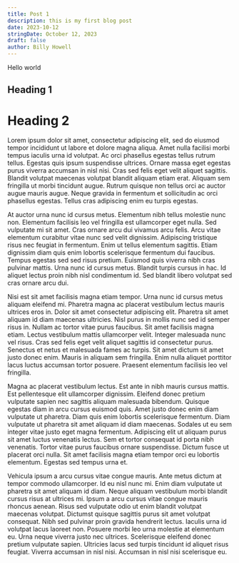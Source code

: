 ```yaml
---
title: Post 1
description: this is my first blog post
date: 2023-10-12
stringDate: October 12, 2023
draft: false
author: Billy Howell
---
```

Hello world

## Heading 1
# Heading 2

Lorem ipsum dolor sit amet, consectetur adipiscing elit, sed do eiusmod tempor incididunt ut labore et dolore magna aliqua. Amet nulla facilisi morbi tempus iaculis urna id volutpat. Ac orci phasellus egestas tellus rutrum tellus. Egestas quis ipsum suspendisse ultrices. Ornare massa eget egestas purus viverra accumsan in nisl nisi. Cras sed felis eget velit aliquet sagittis. Blandit volutpat maecenas volutpat blandit aliquam etiam erat. Aliquam sem fringilla ut morbi tincidunt augue. Rutrum quisque non tellus orci ac auctor augue mauris augue. Neque gravida in fermentum et sollicitudin ac orci phasellus egestas. Tellus cras adipiscing enim eu turpis egestas.

At auctor urna nunc id cursus metus. Elementum nibh tellus molestie nunc non. Elementum facilisis leo vel fringilla est ullamcorper eget nulla. Sed vulputate mi sit amet. Cras ornare arcu dui vivamus arcu felis. Arcu vitae elementum curabitur vitae nunc sed velit dignissim. Adipiscing tristique risus nec feugiat in fermentum. Enim ut tellus elementum sagittis. Etiam dignissim diam quis enim lobortis scelerisque fermentum dui faucibus. Tempus egestas sed sed risus pretium. Euismod quis viverra nibh cras pulvinar mattis. Urna nunc id cursus metus. Blandit turpis cursus in hac. Id aliquet lectus proin nibh nisl condimentum id. Sed blandit libero volutpat sed cras ornare arcu dui.

Nisi est sit amet facilisis magna etiam tempor. Urna nunc id cursus metus aliquam eleifend mi. Pharetra magna ac placerat vestibulum lectus mauris ultrices eros in. Dolor sit amet consectetur adipiscing elit. Pharetra sit amet aliquam id diam maecenas ultricies. Nisl purus in mollis nunc sed id semper risus in. Nullam ac tortor vitae purus faucibus. Sit amet facilisis magna etiam. Lectus vestibulum mattis ullamcorper velit. Integer malesuada nunc vel risus. Cras sed felis eget velit aliquet sagittis id consectetur purus. Senectus et netus et malesuada fames ac turpis. Sit amet dictum sit amet justo donec enim. Mauris in aliquam sem fringilla. Enim nulla aliquet porttitor lacus luctus accumsan tortor posuere. Praesent elementum facilisis leo vel fringilla.

Magna ac placerat vestibulum lectus. Est ante in nibh mauris cursus mattis. Est pellentesque elit ullamcorper dignissim. Eleifend donec pretium vulputate sapien nec sagittis aliquam malesuada bibendum. Quisque egestas diam in arcu cursus euismod quis. Amet justo donec enim diam vulputate ut pharetra. Diam quis enim lobortis scelerisque fermentum. Diam vulputate ut pharetra sit amet aliquam id diam maecenas. Sodales ut eu sem integer vitae justo eget magna fermentum. Adipiscing elit ut aliquam purus sit amet luctus venenatis lectus. Sem et tortor consequat id porta nibh venenatis. Tortor vitae purus faucibus ornare suspendisse. Dictum fusce ut placerat orci nulla. Sit amet facilisis magna etiam tempor orci eu lobortis elementum. Egestas sed tempus urna et.

Vehicula ipsum a arcu cursus vitae congue mauris. Ante metus dictum at tempor commodo ullamcorper. Id eu nisl nunc mi. Enim diam vulputate ut pharetra sit amet aliquam id diam. Neque aliquam vestibulum morbi blandit cursus risus at ultrices mi. Ipsum a arcu cursus vitae congue mauris rhoncus aenean. Risus sed vulputate odio ut enim blandit volutpat maecenas volutpat. Dictumst quisque sagittis purus sit amet volutpat consequat. Nibh sed pulvinar proin gravida hendrerit lectus. Iaculis urna id volutpat lacus laoreet non. Posuere morbi leo urna molestie at elementum eu. Urna neque viverra justo nec ultrices. Scelerisque eleifend donec pretium vulputate sapien. Ultricies lacus sed turpis tincidunt id aliquet risus feugiat. Viverra accumsan in nisl nisi. Accumsan in nisl nisi scelerisque eu.
